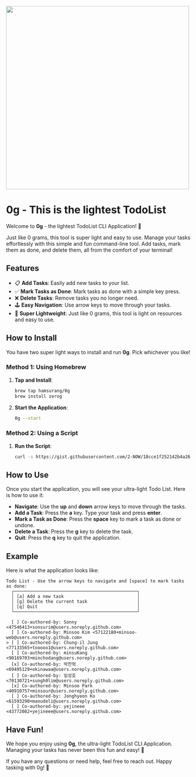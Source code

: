 <img height="500" width="500" src="https://github.com/hamsurang/0g/assets/71202076/0104060c-fe82-43ee-ad5c-afbb3d9afdd7" />

# 0g - This is the lightest TodoList

Welcome to **0g** - the lightest TodoList CLI Application! 🌟

Just like 0 grams, this tool is super light and easy to use. Manage your tasks effortlessly with this simple and fun command-line tool. Add tasks, mark them as done, and delete them, all from the comfort of your terminal!

## Features

- 📋 **Add Tasks**: Easily add new tasks to your list.
- ✅ **Mark Tasks as Done**: Mark tasks as done with a simple key press.
- ❌ **Delete Tasks**: Remove tasks you no longer need.
- 🕹 **Easy Navigation**: Use arrow keys to move through your tasks.
- 🌟 **Super Lightweight**: Just like 0 grams, this tool is light on resources and easy to use.

## How to Install

You have two super light ways to install and run **0g**. Pick whichever you like!

### Method 1: Using Homebrew

1. **Tap and Install**:
    ```sh
    brew tap hamsurang/0g
    brew install zerog
    ```

2. **Start the Application**:
    ```sh
    0g --start
    ```

### Method 2: Using a Script

1. **Run the Script**:
    ```sh
    curl -s https://gist.githubusercontent.com/2-NOW/18cce1f252142b4a26796b9b18a973a4/raw/c826cada374ec1f2ec1886682e050bc9743093ca/0g.sh | bash
    ```

## How to Use

Once you start the application, you will see your ultra-light Todo List. Here is how to use it:

- **Navigate**: Use the **up** and **down** arrow keys to move through the tasks.
- **Add a Task**: Press the **a** key. Type your task and press **enter**.
- **Mark a Task as Done**: Press the **space** key to mark a task as done or undone.
- **Delete a Task**: Press the **g** key to delete the task.
- **Quit**: Press the **q** key to quit the application.

## Example

Here is what the application looks like:

```
Todo List - Use the arrow keys to navigate and [space] to mark tasks as done:
  ┌───────────────────────────────────────────────┐
  │ [a] Add a new task                            │
  │ [g] Delete the current task                   │
  │ [q] Quit                                      │
  └───────────────────────────────────────────────┘

  [ ] Co-authored-by: Sonny <47546413+sonsurim@users.noreply.github.com>
  [ ] Co-authored-by: Minsoo Kim <57122180+minsoo-web@users.noreply.github.com>
> [ ] Co-authored-by: Chung-il Jung <77133565+tooooo1@users.noreply.github.com>
  [ ] Co-authored-by: minsuKang <90169703+minchodang@users.noreply.github.com>
  [x] Co-authored-by: 박찬혁 <69495129+okinawaa@users.noreply.github.com>
  [ ] Co-authored-by: 임성호 <70130721+sungh0lim@users.noreply.github.com>
  [x] Co-authored-by: Minsoo Park <40910757+minsour@users.noreply.github.com>
  [ ] Co-authored-by: Jonghyeon Ko <61593290+manudeli@users.noreply.github.com>
  [ ] Co-authored-by: yejineee <43772082+yejineee@users.noreply.github.com>

```

## Have Fun!

We hope you enjoy using **0g**, the ultra-light TodoList CLI Application. Managing your tasks has never been this fun and easy! 🎉

If you have any questions or need help, feel free to reach out. Happy tasking with 0g! 🚀
